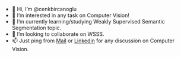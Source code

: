 - 👋 Hi, I’m @cenkbircanoglu
- 👀 I’m interested in any task on Computer Vision!
- 🌱 I’m currently learning/studying Weakly Supervised Semantic Segmentation topic.
- 💞️ I’m looking to collaborate on WSSS.
- 📫 Just ping from [Mail](cenk.bircanoglu@gmail.com) or [Linkedin](https://www.linkedin.com/in/cenkbircanoglu/) for any discussion on Computer Vision.

<!---
cenkbircanoglu/cenkbircanoglu is a ✨ special ✨ repository because its `README.md` (this file) appears on your GitHub profile.
You can click the Preview link to take a look at your changes.
--->
